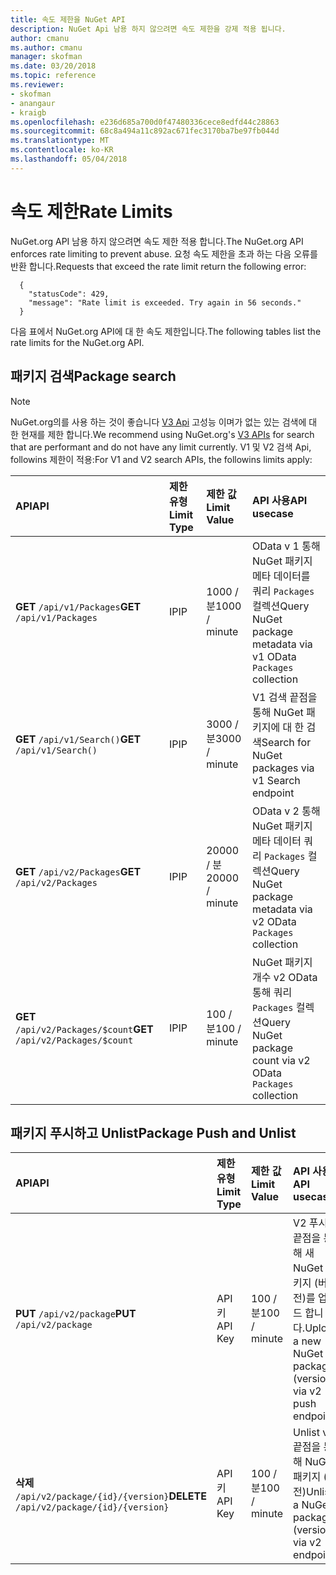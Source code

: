 ```yaml
---
title: 속도 제한을 NuGet API
description: NuGet Api 남용 하지 않으려면 속도 제한을 강제 적용 됩니다.
author: cmanu
ms.author: cmanu
manager: skofman
ms.date: 03/20/2018
ms.topic: reference
ms.reviewer:
- skofman
- anangaur
- kraigb
ms.openlocfilehash: e236d685a700d0f47480336cece8edfd44c28863
ms.sourcegitcommit: 68c8a494a11c892ac671fec3170ba7be97fb044d
ms.translationtype: MT
ms.contentlocale: ko-KR
ms.lasthandoff: 05/04/2018
---
```

# <a name="rate-limits"></a><span data-ttu-id="90d51-103">속도 제한</span><span class="sxs-lookup"><span data-stu-id="90d51-103">Rate Limits</span></span>

<span data-ttu-id="90d51-104">NuGet.org API 남용 하지 않으려면 속도 제한 적용 합니다.</span><span class="sxs-lookup"><span data-stu-id="90d51-104">The NuGet.org API enforces rate limiting to prevent abuse.</span></span> <span data-ttu-id="90d51-105">요청 속도 제한을 초과 하는 다음 오류를 반환 합니다.</span><span class="sxs-lookup"><span data-stu-id="90d51-105">Requests that exceed the rate limit return the following error:</span></span> 

  ~~~
    {
      "statusCode": 429,
      "message": "Rate limit is exceeded. Try again in 56 seconds."
    }
  ~~~

<span data-ttu-id="90d51-106">다음 표에서 NuGet.org API에 대 한 속도 제한입니다.</span><span class="sxs-lookup"><span data-stu-id="90d51-106">The following tables list the rate limits for the NuGet.org API.</span></span>

## <a name="package-search"></a><span data-ttu-id="90d51-107">패키지 검색</span><span class="sxs-lookup"><span data-stu-id="90d51-107">Package search</span></span>

> [!Note]
> <span data-ttu-id="90d51-108">NuGet.org의를 사용 하는 것이 좋습니다 [V3 Api](https://docs.microsoft.com/nuget/api/search-query-service-resource) 고성능 이며가 없는 있는 검색에 대 한 현재를 제한 합니다.</span><span class="sxs-lookup"><span data-stu-id="90d51-108">We recommend using NuGet.org's [V3 APIs](https://docs.microsoft.com/nuget/api/search-query-service-resource) for search that are performant and do not have any limit currently.</span></span> <span data-ttu-id="90d51-109">V1 및 V2 검색 Api, followins 제한이 적용:</span><span class="sxs-lookup"><span data-stu-id="90d51-109">For V1 and V2 search APIs, the followins limits apply:</span></span>


| <span data-ttu-id="90d51-110">API</span><span class="sxs-lookup"><span data-stu-id="90d51-110">API</span></span> | <span data-ttu-id="90d51-111">제한 유형</span><span class="sxs-lookup"><span data-stu-id="90d51-111">Limit Type</span></span> | <span data-ttu-id="90d51-112">제한 값</span><span class="sxs-lookup"><span data-stu-id="90d51-112">Limit Value</span></span> | <span data-ttu-id="90d51-113">API 사용</span><span class="sxs-lookup"><span data-stu-id="90d51-113">API usecase</span></span> |
|:---|:---|:---|:---|
<span data-ttu-id="90d51-114">**GET** `/api/v1/Packages`</span><span class="sxs-lookup"><span data-stu-id="90d51-114">**GET** `/api/v1/Packages`</span></span> | <span data-ttu-id="90d51-115">IP</span><span class="sxs-lookup"><span data-stu-id="90d51-115">IP</span></span> | <span data-ttu-id="90d51-116">1000 / 분</span><span class="sxs-lookup"><span data-stu-id="90d51-116">1000 / minute</span></span> | <span data-ttu-id="90d51-117">OData v 1 통해 NuGet 패키지 메타 데이터를 쿼리 `Packages` 컬렉션</span><span class="sxs-lookup"><span data-stu-id="90d51-117">Query NuGet package metadata via v1 OData `Packages` collection</span></span> |
<span data-ttu-id="90d51-118">**GET** `/api/v1/Search()`</span><span class="sxs-lookup"><span data-stu-id="90d51-118">**GET** `/api/v1/Search()`</span></span> | <span data-ttu-id="90d51-119">IP</span><span class="sxs-lookup"><span data-stu-id="90d51-119">IP</span></span> | <span data-ttu-id="90d51-120">3000 / 분</span><span class="sxs-lookup"><span data-stu-id="90d51-120">3000 / minute</span></span> | <span data-ttu-id="90d51-121">V1 검색 끝점을 통해 NuGet 패키지에 대 한 검색</span><span class="sxs-lookup"><span data-stu-id="90d51-121">Search for NuGet packages via v1 Search endpoint</span></span> | 
<span data-ttu-id="90d51-122">**GET** `/api/v2/Packages`</span><span class="sxs-lookup"><span data-stu-id="90d51-122">**GET** `/api/v2/Packages`</span></span> | <span data-ttu-id="90d51-123">IP</span><span class="sxs-lookup"><span data-stu-id="90d51-123">IP</span></span> | <span data-ttu-id="90d51-124">20000 / 분</span><span class="sxs-lookup"><span data-stu-id="90d51-124">20000 / minute</span></span> | <span data-ttu-id="90d51-125">OData v 2 통해 NuGet 패키지 메타 데이터 쿼리 `Packages` 컬렉션</span><span class="sxs-lookup"><span data-stu-id="90d51-125">Query NuGet package metadata via v2 OData `Packages` collection</span></span> | 
<span data-ttu-id="90d51-126">**GET** `/api/v2/Packages/$count`</span><span class="sxs-lookup"><span data-stu-id="90d51-126">**GET** `/api/v2/Packages/$count`</span></span> | <span data-ttu-id="90d51-127">IP</span><span class="sxs-lookup"><span data-stu-id="90d51-127">IP</span></span> | <span data-ttu-id="90d51-128">100 / 분</span><span class="sxs-lookup"><span data-stu-id="90d51-128">100 / minute</span></span> | <span data-ttu-id="90d51-129">NuGet 패키지 개수 v2 OData 통해 쿼리 `Packages` 컬렉션</span><span class="sxs-lookup"><span data-stu-id="90d51-129">Query NuGet package count via v2 OData `Packages` collection</span></span> | 

## <a name="package-push-and-unlist"></a><span data-ttu-id="90d51-130">패키지 푸시하고 Unlist</span><span class="sxs-lookup"><span data-stu-id="90d51-130">Package Push and Unlist</span></span>

| <span data-ttu-id="90d51-131">API</span><span class="sxs-lookup"><span data-stu-id="90d51-131">API</span></span> | <span data-ttu-id="90d51-132">제한 유형</span><span class="sxs-lookup"><span data-stu-id="90d51-132">Limit Type</span></span> | <span data-ttu-id="90d51-133">제한 값</span><span class="sxs-lookup"><span data-stu-id="90d51-133">Limit Value</span></span> | <span data-ttu-id="90d51-134">API 사용</span><span class="sxs-lookup"><span data-stu-id="90d51-134">API usecase</span></span> | 
|:---|:---|:---|:--- |
<span data-ttu-id="90d51-135">**PUT** `/api/v2/package`</span><span class="sxs-lookup"><span data-stu-id="90d51-135">**PUT** `/api/v2/package`</span></span> | <span data-ttu-id="90d51-136">API 키</span><span class="sxs-lookup"><span data-stu-id="90d51-136">API Key</span></span> | <span data-ttu-id="90d51-137">100 / 분</span><span class="sxs-lookup"><span data-stu-id="90d51-137">100 / minute</span></span> | <span data-ttu-id="90d51-138">V2 푸시 끝점을 통해 새 NuGet 패키지 (버전)를 업로드 합니다.</span><span class="sxs-lookup"><span data-stu-id="90d51-138">Upload a new NuGet package (version) via v2 push endpoint</span></span> 
<span data-ttu-id="90d51-139">**삭제** `/api/v2/package/{id}/{version}`</span><span class="sxs-lookup"><span data-stu-id="90d51-139">**DELETE** `/api/v2/package/{id}/{version}`</span></span> | <span data-ttu-id="90d51-140">API 키</span><span class="sxs-lookup"><span data-stu-id="90d51-140">API Key</span></span> | <span data-ttu-id="90d51-141">100 / 분</span><span class="sxs-lookup"><span data-stu-id="90d51-141">100 / minute</span></span> | <span data-ttu-id="90d51-142">Unlist v2 끝점을 통해 NuGet 패키지 (버전)</span><span class="sxs-lookup"><span data-stu-id="90d51-142">Unlist a NuGet package (version) via v2 endpoint</span></span> 
